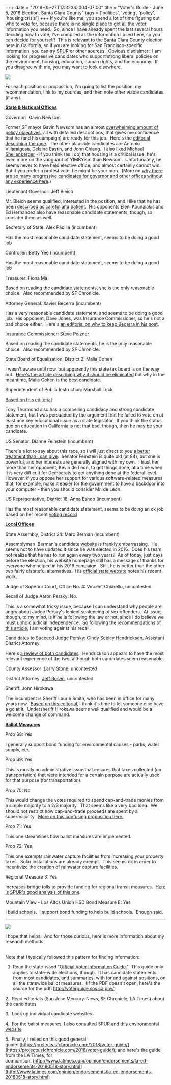 +++
date = "2018-05-27T17:32:00.004-07:00"
title = "Voter's Guide - June 5, 2018 Election, Santa Clara County"
tags = ['politics', 'voting', 'policy', 'housing crisis']
+++
If you're like me, you spend a lot of time figuring out who to vote for, because there is no single place to get all the voter information you need.  So, since I have already spent the last several hours deciding how to vote, I've compiled all the information I used here, so you can decide for yourself!  This is relevant to the Santa Clara County election here in California, so if you are looking for San Francisco-specific information, you can try [SPUR](https://www.spur.org/voter-guide/2018-06) or other sources.  Obvious disclaimer:  I am looking for progressive candidates who support strong liberal policies on the environment, housing, education, human rights, and the economy.  If you disagree with me, you may want to look elsewhere.

<img src="https://2.bp.blogspot.com/-6zMNkZy3B7s/WwtOJlV5CNI/AAAAAAAAUVA/-x_QG5XHEAgnM7Tz2R5p4SiM8ZEM0pmxQCKgBGAs/s1600/IMG_20170121_172602.jpg"/>

For each position or proposition, I'm going to list the position, my recommendation, link to my sources, and then note other viable candidates (if any).

**<u>State & National Offices</u>**

Governor:  Gavin Newsom

Former SF mayor Gavin Newsom has an almost [overwhelming amount of policy objectives](https://gavinnewsom.com/housing), all with detailed descriptions, that gives me confidence that he (and his campaign) are ready for this job.  Here's the [editorial describing the race](https://www.sfchronicle.com/opinion/editorials/article/The-Chronicle-endorsement-Gavin-Newsom-for-12902013.php).  The other plausible candidates are Antonio Villaraigosa, Delaine Eastin, and John Chiang.  I also liked [Michael Shellenberger](http://shellenberger.org/housing/) - if you think (as I do) that housing is a critical issue, he's even more on the vanguard of YIMBYism than Newsom.  Unfortunately, he seems never to have held elective office, and almost certainly cannot win.  But if you prefer a protest vote, he might be your man.  (More on [why there are so many progressive candidates for governor and other offices without any experience here](https://www.sfchronicle.com/politics/article/What-makes-Democrats-run-besides-loathing-12754144.php).)

Lieutenant Governor: Jeff Bleich

Mr. Bleich seems qualified, interested in the position, and I like that he has been [described as careful and patient](https://www.sfchronicle.com/opinion/editorials/article/Editorial-Jeff-Bleich-for-California-lieutenant-12815579.php).  His opponents Eleni Kounalakis and Ed Hernandez also have reasonable candidate statements, though, so consider them as well.

Secretary of State: Alex Padilla (incumbent)

Has the most reasonable candidate statement, seems to be doing a good job

Controller: Betty Yee (incumbent)

Has the most reasonable candidate statement, seems to be doing a good job

Treasurer: Fiona Ma

Based on reading the candidate statements, she is the only reasonable choice.  Also recommended by SF Chronicle.

Attorney General: Xavier Becerra (incumbent)

Has a very reasonable candidate statement, and seems to be doing a good job.  His opponent, Dave Jones, was Insurance Commissioner, so he's not a bad choice either.  Here's [an editorial on why to keep Becerra in his post](https://www.sfchronicle.com/opinion/editorials/article/Editorial-Xavier-Becerra-is-the-right-choice-for-12871133.php).

Insurance Commissioner: Steve Poizner

Based on reading the candidate statements, he is the only reasonable choice.  Also recommended by SF Chronicle.

State Board of Equalization, District 2: Malia Cohen

I wasn't aware until now, but apparently this state tax board is on the way out.  [Here's the article describing why it should be eliminated](https://www.mercurynews.com/2018/05/09/editorial-pick-cohen-for-tax-board-that-should-be-shut-down/) but why in the meantime, Malia Cohen is the best candidate.

Superintendent of Public Instruction: Marshall Tuck

[Based on this editorial](https://www.sfchronicle.com/opinion/editorials/article/Editorial-Marshall-Tuck-for-state-schools-chief-12795145.php)

Tony Thurmond also has a compelling candidacy and strong candidate statement, but I was persuaded by the argument that he failed to vote on at least one key educational issue as a state legislator.  If you think the status quo on education in California is not that bad, though, then he may be your candidate.

US Senator: Dianne Feinstein (incumbent)

There's a lot to say about this race, so I will just direct to you [a better treatment than I can give](https://www.sfchronicle.com/opinion/editorials/article/Editorial-Chronicle-Recommends-Dianne-Feinstein-12833238.php).  Senator Feinstein is quite old (at 84), but she is powerful, and her interests are generally aligned with my own.  I trust her more than her opponent, Kevin de Leon, to get things done, at a time when it is very difficult for Democrats to get anything done at the federal level.  However, if you oppose her support for various software-related measures that, for example, make it easier for the government to have a backdoor into your computer - then you should consider Mr. de Leon.

US Representative, District 18: Anna Eshoo (incumbent)

Has the most reasonable candidate statement, seems to be doing an ok job based on her recent [voting record](https://ballotpedia.org/Anna_Eshoo)

**<u>Local Offices</u>**

State Assembly, District 24: Marc Berman (incumbent)

Assemblyman  Berman's candidate [website](https://www.voteberman.com/) is frankly embarrassing.  He seems not to have updated it since he was elected in 2016.  Does his team not realize that he has to run again every two years?  As of today, just days before the election, his website homepage still has a message of thanks for everyone who helped in his 2016 campaign.  Still, he is better than the other two fairly distateful alternatives.  His [official state website](https://a24.asmdc.org/) notes his recent work.

Judge of Superior Court, Office No. 4: Vincent Chiarello, uncontested

Recall of Judge Aaron Persky: No.

This is a somewhat tricky issue, because I can understand why people are angry about Judge Persky's lenient sentencing of sex offenders.  At issue, though, to my mind, is if he is following the law or not, since I do believe we must uphold judicial independence.  So following t[he recommendations of this article](https://www.sfchronicle.com/opinion/editorials/article/Editorial-The-case-against-the-recall-of-Judge-12587849.php), I am voting against his recall.

Candidates to Succeed Judge Persky: Cindy Seeley Hendrickson, Assistant District Attorney

Here's [a review of both candidates](https://www.paloaltoonline.com/news/2018/05/11/candidates-for-perskys-seat-steer-clear-of-turner-case).  Hendrickson appears to have the most relevant experience of the two, although both candidates seem reasonable.

County Assessor: [Larry Stone](https://www.sccassessor.org/index.php/about-us/about-our-accessor/assessor-profile), uncontested

District Attorney: [Jeff Rosen](https://www.sccgov.org/sites/da/aboutus/aboutthedistrictattorney/Pages/default.aspx), uncontested

Sheriff: John Hirokawa

The incumbent is Sheriff Laurie Smith, who has been in office for many years now.  [Based on this editorial](https://www.mercurynews.com/2018/05/08/santa-clara-co-sheriff-faces-fiercest-election-challenge-in-two-decade-tenure/), I think it's time to let someone else have a go at it.  Undersheriff Hirokawa seems well qualified and would be a welcome change of command.

**<u>Ballot Measures</u>**

Prop 68: Yes

I generally support bond funding for environmental causes - parks, water supply, etc.

Prop 69: Yes

This is mostly an administrative issue that ensures that taxes collected (on transportation) that were intended for a certain purpose are actually used for that purpose (for transportation).

Prop 70: No

This would change the votes required to spend cap-and-trade monies from a simple majority to a 2/3 majority.  That seems like a very bad idea.  We should not restrict how cap-and-trade proceeds are spent by a supermajority.  [More on this confusing proposition here.](https://www.sfchronicle.com/opinion/editorials/article/Editorial-Chronicle-recommendations-on-Props-12849416.php)

Prop 71: Yes

This one streamlines how ballot measures are implemented.

Prop 72: Yes

This one exempts rainwater capture facilities from increasing your property taxes.  Solar installations are already exempt.  This seems ok in order to incentivize the creation of rainwater capture facilities.

Regional Measure 3: Yes

Increases bridge tolls to provide funding for regional transit measures.  [Here is SPUR's good analysis of this one](https://www.spur.org/voter-guide/2018-06/measure-3-bridge-toll).

Mountain View - Los Altos Union HSD Bond Measure E: Yes

I build schools.  I support bond funding to help build schools.  Enough said.

**************************************************************

<img src="https://3.bp.blogspot.com/-dpvUnCQ3-jA/WwtOERA7ouI/AAAAAAAAUU8/6PAUc1c-7wgDxlKDFGQTCRqhTJWSqm18ACKgBGAs/s1600/IMG_20170121_160630.jpg"/>

I hope that helps!  And for those curious, here is more information about my research methods.

<br class="Apple-interchange-newline"/>Note that I typically followed this pattern for finding information:

1. Read the state-issed "[Official Voter Information Guide](http://voterguide.sos.ca.gov/pdf/complete-vig.pdf)."  This guide only applies to state-wide elections, though.  It has candidate statements from most candidates, and summaries, with for and against positions, on all the statewide ballot measures.  (If the PDF doesn't open, here's the source for the pdf: http://voterguide.sos.ca.gov/)

2.  Read editorials (San Jose Mercury-News, SF Chronicle, LA Times) about the candidates

3.  Look up individual candidate websites

4.  For the ballot measures, I also consulted SPUR and [this environmental website](https://caleja.org/2018/03/2018-environmental-justice-voter-guide/)

5.  Finally, I relied on this good general guide: [https://projects.sfchronicle.com/2018/voter-guide/](https://projects.sfchronicle.com/2018/voter-guide/); and here's the guide from the LA Times, for comparison: [http://www.latimes.com/opinion/endorsements/la-ed-endorsements-20180518-story.html](http://www.latimes.com/opinion/endorsements/la-ed-endorsements-20180518-story.html)
